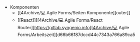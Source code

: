 - Komponenten
	- [[4Archive/💻 Agile Forms/Seiten Komponente]]outer]]
	- [[React]][[4Archive/💻 Agile Forms/React Router]]https://gitlab.syngenio.info[[4Archive/💻 Agile Forms/Arbeitszeit]]d66b66187dccd44c7343a766a89ca5
